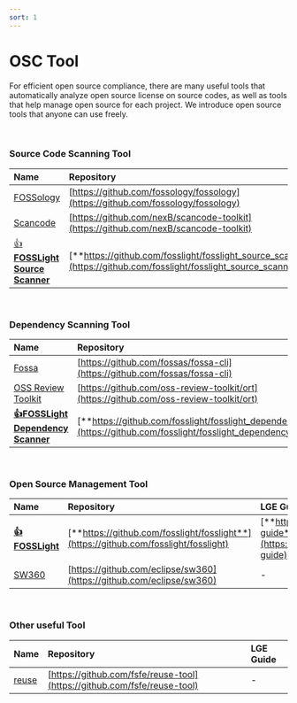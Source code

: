 ```yaml
---
sort: 1
---
```


# OSC Tool

For efficient open source compliance, there are many useful tools that automatically analyze open source license on source codes, as well as tools that help manage open source for each project.
We introduce open source tools that anyone can use freely.

<br>

### Source Code Scanning Tool

| Name                                                                     | Repository                                                                                         | LGE Guide                                                                                          |
| :----------------------------------------------------------------------- | :------------------------------------------------------------------------------------------------- | :------------------------------------------------------------------------------------------------- |
| [FOSSology](https://www.fossology.org/)                                  | [https://github.com/fossology/fossology](https://github.com/fossology/fossology)                   | [https://oss.lge.com/fossology-guide](https://oss.lge.com/fossology-guide)                         |
| [Scancode](https://scancode-toolkit.readthedocs.io/en/latest/index.html) | [https://github.com/nexB/scancode-toolkit](https://github.com/nexB/scancode-toolkit)               | TO BE                                                                                              |
| [👍**FOSSLight Source Scanner**](https://github.com/fosslight/fosslight_source_scanner)    | [**https://github.com/fosslight/fosslight_source_scanner**](https://github.com/fosslight/fosslight_source_scanner) | [**https://github.com/fosslight/fosslight_source_scanner**](https://github.com/fosslight/fosslight_source_scanner/blob/main/docs/README_Kor.md) |

<br>

### Dependency Scanning Tool

| Name                                                                          | Repository                                                                                                 | LGE Guide                                                                                                  |
| :---------------------------------------------------------------------------- | :--------------------------------------------------------------------------------------------------------- | :--------------------------------------------------------------------------------------------------------- |
| [Fossa](https://fossa.com/)                                                   | [https://github.com/fossas/fossa-cli](https://github.com/fossas/fossa-cli)                                 | -                                                                                                          |
| [OSS Review Toolkit](https://oss-review-toolkit.org/)                         | [https://github.com/oss-review-toolkit/ort](https://github.com/oss-review-toolkit/ort)                     | [https://oss.lge.com/oss-review-toolkit-guide](https://oss.lge.com/oss-review-toolkit-guide)               |
| [**👍FOSSLight Dependency Scanner**](https://github.com/fosslight/fosslight_dependency_scanner) | [**https://github.com/fosslight/fosslight_dependency_scanner**](https://github.com/fosslight/fosslight_dependency_scanner) | [**https://github.com/fosslight/fosslight_dependency_scanner**](https://github.com/fosslight/fosslight_dependency_scanner/blob/main/docs/user-guide_Kor.md) |

<br>

### Open Source Management Tool

| Name                                                  | Repository                                                                             | LGE Guide                                                                                    |
| :---------------------------------------------------- | :------------------------------------------------------------------------------------- | :------------------------------------------------------------------------------------------- |
| [**👍FOSSLight**](https://fosslight.org/)               | [**https://github.com/fosslight/fosslight**](https://github.com/fosslight/fosslight)   | [**https://fosslight.org/fosslight-guide**](https://fosslight.org/fosslight-guide)           |
| [SW360](https://github.com/eclipse/sw360)             | [https://github.com/eclipse/sw360](https://github.com/eclipse/sw360)                   | -                                                                                            |

<br>

### Other useful Tool

| Name                             | Repository                                                               | LGE Guide |
| :------------------------------- | :----------------------------------------------------------------------- | :-------- |
| [reuse](https://reuse.software/) | [https://github.com/fsfe/reuse-tool](https://github.com/fsfe/reuse-tool) | -         |
